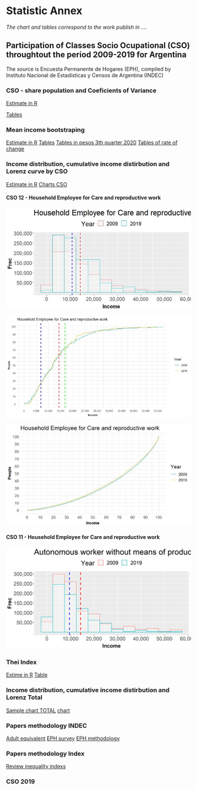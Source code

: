 Statistic Annex
================

*The chart and tables correspond to the work publish in ….*

## Participation of Classes Socio Ocupational (CSO) throughtout the period 2009-2019 for Argentina

The source is Encuesta Permanente de Hogares (EPH), compiled by
Instituto Nacional de Estadísticas y Censos de Argentina (INDEC)

### CSO - share population and Coeficients of Variance

[Estimate in
R](https://github.com/emiliamillon/CSO/blob/master/CSO-measure-09-19.Rmd)

[Tables](https://github.com/emiliamillon/CSO/blob/master/cuadros_cso_tiempo.xlsx)

### Mean income bootstraping

[Estimate in
R](https://github.com/emiliamillon/CSO/blob/master/boot-estimate.Rmd)
[Tables](https://github.com/emiliamillon/CSO/blob/master/cuadros_boot.xlsx)
[Tables in pesos 3th
quarter 2020](https://github.com/emiliamillon/CSO/blob/master/boot0919_imeR.csv)
[Tables of rate of
change](https://github.com/emiliamillon/CSO/blob/master/boot0919_TASA.csv)

### Income distribution, cumulative income distirbution and Lorenz curve by CSO

[Estimate in
R](https://github.com/emiliamillon/CSO/blob/master/charts-CSO.Rmd)
[Charts
CSO](https://github.com/emiliamillon/CSO/tree/master/Graficos%20CSO)

#### CSO 12 - Household Employee for Care and reproductive work

![](https://github.com/emiliamillon/CSO/blob/master/Graficos%20CSO/CSO_12.jpeg?raw=true)

![](https://github.com/emiliamillon/CSO/blob/master/Graficos%20CSO/CSO_12_g2.jpeg?raw=true)

![](https://github.com/emiliamillon/CSO/blob/master/Graficos%20CSO/CSO_12_g3.jpeg?raw=true)

#### CSO 11 - Household Employee for Care and reproductive work

![](https://github.com/emiliamillon/CSO/blob/master/Graficos%20CSO/CSO_11_g1.jpeg?raw=true)

### Thei Index

[Estime in R](https://github.com/emiliamillon/CSO/blob/master/Theil.Rmd)
[Table](https://github.com/emiliamillon/CSO/blob/master/cuadros_theil_tetacero.xlsx)

### Income distribution, cumulative income distirbution and Lorenz Total

[Sample chart
TOTAL](https://github.com/emiliamillon/CSO/blob/master/eph4_0919_sample.csv)
[chart](https://github.com/emiliamillon/CSO/tree/master/Chart%20TOTAL)

### Papers methodology INDEC

[Adult
equivalent](https://github.com/emiliamillon/CSO/blob/master/EPH_metodologia_22_pobreza.pdf)
[EPH
survey](https://github.com/emiliamillon/CSO/blob/master/EPH_registro_2t19.pdf)
[EPH
methodology](https://github.com/emiliamillon/CSO/blob/master/EPH_consideraciones_metodologicas_2t20.pdf)

### Papers methodology Index

[Review inequality
indexs](https://www.fbbva.es/publicaciones/desigualdad-y-bienestar-social-de-la-teoria-a-la-practica/)

### CSO 2019
